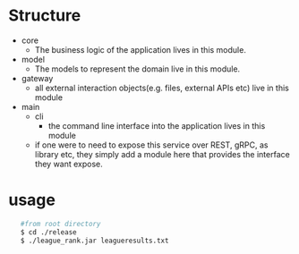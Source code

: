 # Structure
* core
    * The business logic of the application lives in this module.
* model
    * The models to represent the domain live in this module. 
* gateway
    * all external interaction objects(e.g. files, external APIs etc) live in this module
* main 
    * cli
        * the command line interface into the application lives in this module
    * if one were to need to expose this service over REST, gRPC, as library etc, they simply add a module here that provides the interface they want expose.

# usage
```bash
   #from root directory
   $ cd ./release
   $ ./league_rank.jar leagueresults.txt
```